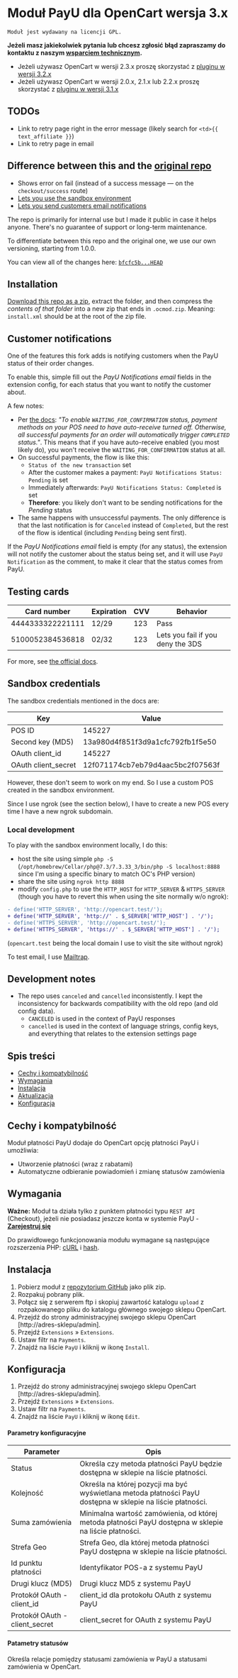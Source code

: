 # Moduł PayU dla OpenCart wersja 3.x
``Moduł jest wydawany na licencji GPL.``

**Jeżeli masz jakiekolwiek pytania lub chcesz zgłosić błąd zapraszamy do kontaktu z naszym [wsparciem technicznym][ext7].**

* Jeżeli używasz OpenCart w wersji 2.3.x proszę skorzystać z [pluginu w wersji 3.2.x][ext1]
* Jeżeli używasz OpenCart w wersji 2.0.x, 2.1.x lub 2.2.x proszę skorzystać z [pluginu w wersji 3.1.x][ext2]

## TODOs
- Link to retry page right in the error message (likely search for `<td>{{ text_affiliate }}`)
- Link to retry page in email

## Difference between this and the [original repo](https://github.com/PayU-EMEA/plugin_opencart_3)
- Shows error on fail (instead of a success message — on the `checkout/success` route)
- [Lets you use the sandbox environment](#local-development)
- [Lets you send customers email notifications](#customer-notifications)

The repo is primarily for internal use but I made it public in case it helps anyone. There's no guarantee of support or long-term maintenance.

To differentiate between this repo and the original one, we use our own versioning, starting from 1.0.0.

You can view all of the changes here: [`bfcfc5b...HEAD`](https://github.com/stancl/payu_opencart_3/compare/bfcfc5b2d07ecf7030d680e9e6657c14765086e1...HEAD)

## Installation

[Download this repo as a zip](https://github.com/stancl/payu_opencart_3/archive/refs/heads/master.zip), extract the folder, and then compress the *contents of that folder* into a new zip that ends in `.ocmod.zip`. Meaning: `install.xml` should be at the root of the zip file.

## Customer notifications

One of the features this fork adds is notifying customers when the PayU status of their order changes.

To enable this, simple fill out the *PayU Notifications email* fields in the extension config, for each status that you want to notify the customer about.

A few notes:
- Per [the docs](https://developers.payu.com/en/restapi.html#status_update): *"To enable `WAITING_FOR_CONFIRMATION` status, payment methods on your POS need to have auto-receive turned off. Otherwise, all successful payments for an order will automatically trigger `COMPLETED` status."*. This means that if you have auto-receive enabled (you most likely do), you won't receive the `WAITING_FOR_CONFIRMATION` status at all.
- On successful payments, the flow is like this:
    - `Status of the new transaction` set
    - After the customer makes a payment: `PayU Notifications Status: Pending` is set
    - Immediately afterwards: `PayU Notifications Status: Completed` is set
    - **Therefore**: you likely don't want to be sending notifications for the *Pending* status
- The same happens with unsuccessful payments. The only difference is that the last notification is for `Canceled` instead of `Completed`, but the rest of the flow is identical (including `Pending` being sent first).

If the *PayU Notifications email* field is empty (for any status), the extension will not notify the customer about the status being set, and it will use `PayU Notification` as the comment, to make it clear that the status comes from PayU.

## Testing cards

| Card number      | Expiration | CVV | Behavior                          |
|------------------|------------|-----|-----------------------------------|
| 4444333322221111 | 12/29      | 123 | Pass                              |
| 5100052384536818 | 02/32      | 123 | Lets you fail if you deny the 3DS |

For more, see [the official docs](https://developers.payu.com/en/overview.html#sandbox_cards).

## Sandbox credentials

The sandbox credentials mentioned in the docs are:

| Key                 | Value                            |
|---------------------|----------------------------------|
| POS ID              | 145227                           |
| Second key (MD5)    | 13a980d4f851f3d9a1cfc792fb1f5e50 |
| OAuth client_id     | 145227                           |
| OAuth client_secret | 12f071174cb7eb79d4aac5bc2f07563f |

However, these don't seem to work on my end. So I use a custom POS created in the sandbox environment.

Since I use ngrok (see the section below), I have to create a new POS every time I have a new ngrok subdomain.

### Local development

To play with the sandbox environment locally, I do this:
- host the site using simple `php -S` (`/opt/homebrew/Cellar/php@7.3/7.3.33_3/bin/php -S localhost:8888` since I'm using a specific binary to match OC's PHP version)
- share the site using `ngrok http 8888`
- modify `config.php` to use the `HTTP_HOST` for `HTTP_SERVER` & `HTTPS_SERVER` (though you have to revert this when using the site normally w/o ngrok):

```diff
- define('HTTP_SERVER', 'http://opencart.test/');
+ define('HTTP_SERVER', 'http://' . $_SERVER['HTTP_HOST'] . '/');
- define('HTTPS_SERVER', 'http://opencart.test/');
+ define('HTTPS_SERVER', 'https://' . $_SERVER['HTTP_HOST'] . '/');
```

(`opencart.test` being the local domain I use to visit the site without ngrok)

To test email, I use [Mailtrap](https://mailtrap.io/).

## Development notes

- The repo uses `canceled` and `cancelled` inconsistently. I kept the inconsistency for backwards compatibility with the old repo (and old config data).
    - `CANCELED` is used in the context of PayU responses
    - `cancelled` is used in the context of language strings, config keys, and everything that relates to the extension settings page

## Spis treści

* [Cechy i kompatybilność](#cechy-i-kompatybilność)
* [Wymagania](#wymagania)
* [Instalacja](#instalacja)
* [Aktualizacja](#aktualizacja)
* [Konfiguracja](#konfiguracja)

## Cechy i kompatybilność
Moduł płatności PayU dodaje do OpenCart opcję płatności PayU i umożliwia:

* Utworzenie płatności (wraz z rabatami)
* Automatyczne odbieranie powiadomień i zmianę statusów zamówienia

## Wymagania

**Ważne:** Moduł ta działa tylko z punktem płatności typu `REST API` (Checkout), jeżeli nie posiadasz jeszcze konta w systemie PayU - [**Zarejestruj się**][ext6]

Do prawidłowego funkcjonowania modułu wymagane są następujące rozszerzenia PHP: [cURL][ext3] i [hash][ext4].

## Instalacja

1. Pobierz moduł z [repozytorium GitHub][ext5] jako plik zip.
1. Rozpakuj pobrany plik.
1. Połącz się z serwerem ftp i skopiuj zawartość katalogu `upload` z rozpakowanego pliku do katalogu głównego swojego sklepu OpenCart.
1. Przejdź do strony administracyjnej swojego sklepu OpenCart [http://adres-sklepu/admin].
1. Przejdź  `Extensions` » `Extensions`.
1. Ustaw filtr na `Payments`.
1. Znajdź na liście `PayU` i kliknij w ikonę `Install`.

## Konfiguracja

1. Przejdź do strony administracyjnej swojego sklepu OpenCart [http://adres-sklepu/admin].
1. Przejdź  `Extensions` » `Extensions`.
1. Ustaw filtr na `Payments`.
1. Znajdź na liście `PayU` i kliknij w ikonę `Edit`.

#### Parametry konfiguracyjne


| Parameter | Opis |
|---------|-----------|
| Status |Określa czy metoda płatności PayU będzie dostępna w sklepie na liście płatności.|
| Kolejność |Określa na której pozycji ma być wyświetlana metoda płatności PayU dostępna w sklepie na liście płatności.|
| Suma zamówienia |Minimalna wartość zamówienia, od której metoda płatności PayU dostępna w sklepie na liście płatności.|
| Strefa Geo |Strefa Geo, dla której metoda płatności PayU dostępna w sklepie na liście płatności.|
| Id punktu płatności | Identyfikator POS-a z systemu PayU |
| Drugi klucz (MD5) | Drugi klucz MD5 z systemu PayU |
| Protokół OAuth - client_id | client_id dla protokołu OAuth z systemu PayU |
| Protokół OAuth - client_secret | client_secret for OAuth z systemu PayU |

#### Patametry statusów
Określa relacje pomiędzy statusami zamówienia w PayU a statusami zamówienia w OpenCart.

<!--LINKS-->

<!--external links:-->
[ext0]: README.EN.md
[ext1]: https://github.com/PayU/plugin_opencart_2
[ext2]: https://github.com/PayU/plugin_opencart_2/tree/opencart_2_2
[ext3]: http://php.net/manual/en/book.curl.php
[ext4]: http://php.net/manual/en/book.hash.php
[ext5]: https://github.com/PayU/plugin_opencart_3
[ext6]: https://www.payu.pl/oferta-handlowa
[ext7]: https://www.payu.pl/pomoc

<!--images:-->
